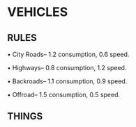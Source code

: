# VEHICLES

## RULES 
 • City Roads– 1.2 consumption, 0.6 speed.
 
 • Highways– 0.8 consumption, 1.2 speed.
 
 • Backroads– 1.1 consumption, 0.9 speed.
 
 • Offroad– 1.5 consumption, 0.5 speed.

## THINGS
